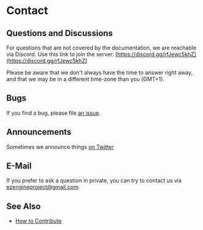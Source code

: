 # Contact

## Questions and Discussions

For questions that are not covered by the documentation, we are reachable via Discord. Use this link to join the server: [https://discord.gg/rfJewc5khZ](https://discord.gg/rfJewc5khZ)

Please be aware that we don't always have the time to answer right away, and that we may be in a different time-zone than you (GMT+1).

## Bugs

If you find a bug, please file [an issue](https://github.com/ezEngine/ezEngine/issues).

## Announcements

Sometimes we announce things [on Twitter](https://twitter.com/ezengineproject)

## E-Mail

If you prefer to ask a question in private, you can try to contact us via [ezengineproject@gmail.com](mailto:ezengineproject@gmail.com).

## See Also

* [How to Contribute](getting-started/how-to-contribute.md)